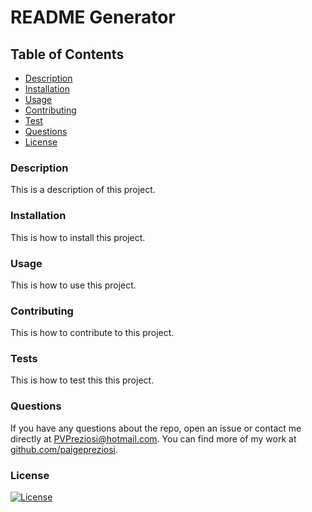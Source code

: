 
  # README Generator

  ## Table of Contents
  - [Description](#description)
  - [Installation](#installation)
  - [Usage](#usage)
  - [Contributing](#contributing)
  - [Test](#test)
  - [Questions](#questions)
  - [License](#license)

### Description
  This is a description of this project.

### Installation
  This is how to install this project.

### Usage
 This is how to use this project.

### Contributing
 This is how to contribute to this project.

### Tests
  This is how to test this this project.

### Questions
  If you have any questions about the repo, open an issue or contact me directly at PVPreziosi@hotmail.com. You can find more of my work at [github.com/paigepreziosi](https://github.com/paigepreziosi/).
  
  ### License
  [![License](https://img.shields.io/badge/License-Apache%202.0-blue.svg)](https://opensource.org/licenses/Apache)

